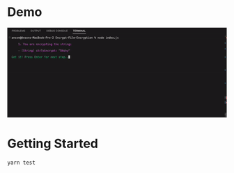 # Demo

![image](https://raw.githubusercontent.com/LIT-Protocol/demo-encrypt-decrypt-nodejs/main/demo.gif)

# Getting Started

```js
yarn test
```